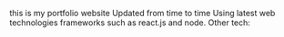 this is my portfolio website
Updated from time to time
Using latest web technologies frameworks such as react.js and node.
Other tech:

